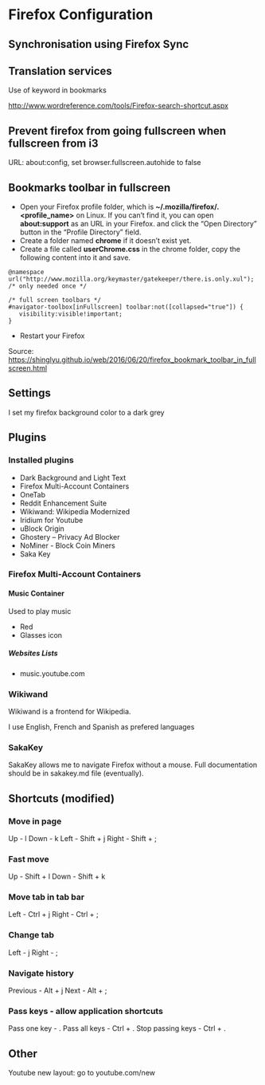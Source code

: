 # Firefox Configuration

## Synchronisation using Firefox Sync

## Translation services
Use of keyword in bookmarks

http://www.wordreference.com/tools/Firefox-search-shortcut.aspx

## Prevent firefox from going fullscreen when fullscreen from i3

URL: about:config, set browser.fullscreen.autohide to false

## Bookmarks toolbar in fullscreen

- Open your Firefox profile folder, which is **~/.mozilla/firefox/<hash>.<profile_name>** on Linux. If you can’t find it, you can open **about:support** as an URL in your Firefox. and click the “Open Directory” button in the “Profile Directory” field.
- Create a folder named **chrome** if it doesn’t exist yet.
- Create a file called **userChrome.css** in the chrome folder, copy the following content into it and save.

```
@namespace url("http://www.mozilla.org/keymaster/gatekeeper/there.is.only.xul"); /* only needed once */

/* full screen toolbars */
#navigator-toolbox[inFullscreen] toolbar:not([collapsed="true"]) {
   visibility:visible!important;
}
```
- Restart your Firefox

Source: https://shinglyu.github.io/web/2016/06/20/firefox_bookmark_toolbar_in_fullscreen.html

## Settings

I set my firefox background color to a dark grey

## Plugins

### Installed plugins
- Dark Background and Light Text
- Firefox Multi-Account Containers
- OneTab
- Reddit Enhancement Suite
- Wikiwand: Wikipedia Modernized
- Iridium for Youtube
- uBlock Origin
- Ghostery – Privacy Ad Blocker
- NoMiner - Block Coin Miners
- Saka Key

### Firefox Multi-Account Containers
#### Music Container
Used to play music
- Red
- Glasses icon
##### Websites Lists
- music.youtube.com

### Wikiwand
Wikiwand is a frontend for Wikipedia.

I use English, French and Spanish as prefered languages

### SakaKey
SakaKey allows me to navigate Firefox without a mouse. Full documentation should be in sakakey.md file (eventually).

## Shortcuts (modified)
### Move in page
Up    - l
Down  - k
Left  - Shift + j
Right - Shift + ;

### Fast move
Up    - Shift + l
Down  - Shift + k

### Move tab in tab bar
Left  - Ctrl + j
Right - Ctrl + ; 

### Change tab
Left  - j
Right - ; 

### Navigate history
Previous - Alt + j
Next     - Alt + ;

### Pass keys - allow application shortcuts
Pass one key      - .
Pass all keys     - Ctrl + .
Stop passing keys - Ctrl + .

## Other
Youtube new layout: go to youtube.com/new
